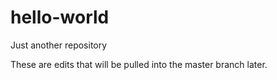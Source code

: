 # hello-world
Just another repository

These are edits that will be pulled into the master branch later.
